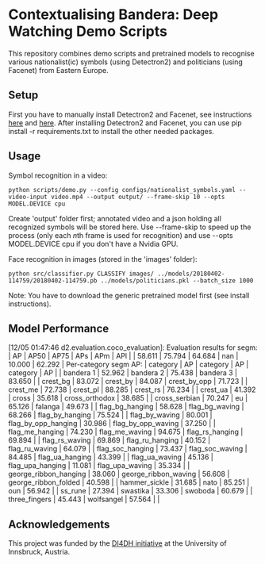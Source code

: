 # Contextualising Bandera: Deep Watching Demo Scripts

This repository combines demo scripts and pretrained models to recognise various nationalist(ic) symbols (using Detectron2) and politicians (using Facenet) from Eastern Europe.

## Setup

First you have to manually install Detectron2 and Facenet, see instructions [here](https://github.com/facebookresearch/detectron2/blob/master/INSTALL.md) and [here](https://github.com/sepastian/facenet/blob/master/HOWTO.md). After installing Detectron2 and Facenet, you can use pip install -r requirements.txt to install the other needed packages.

## Usage

Symbol recognition in a video:

`python scripts/demo.py --config configs/nationalist_symbols.yaml --video-input video.mp4 --output output/ --frame-skip 10 --opts MODEL.DEVICE cpu`

Create 'output' folder first; annotated video and a json holding all recognized symbols will be stored here. Use --frame-skip to speed up the process (only each 
*n*th frame is used for recognition) and use --opts MODEL.DEVICE cpu if you don't have a Nvidia GPU.

Face recognition in images (stored in the 'images' folder):

`python src/classifier.py CLASSIFY images/ ../models/20180402-114759/20180402-114759.pb ../models/politicians.pkl --batch_size 1000`

Note: You have to download the generic pretrained model first (see install instructions).

## Model Performance

[12/05 01:47:46 d2.evaluation.coco_evaluation]: Evaluation results for segm: 
|   AP   |  AP50  |  AP75  |  APs  |  APm   |  APl   |
| 58.611 | 75.794 | 64.684 |  nan  | 10.000 | 62.292 |
Per-category segm AP: 
| category              | AP     | category             | AP     | category             | AP     |
| bandera 1             | 52.962 | bandera 2            | 75.438 | bandera 3            | 83.650 |
| crest_bg              | 83.072 | crest_by             | 84.087 | crest_by_opp         | 71.723 |
| crest_me              | 72.738 | crest_pl             | 88.285 | crest_rs             | 76.234 |
| crest_ua              | 41.392 | cross                | 35.618 | cross_orthodox       | 38.685 |
| cross_serbian         | 70.247 | eu                   | 65.126 | falanga              | 49.673 |
| flag_bg_hanging       | 58.628 | flag_bg_waving       | 68.266 | flag_by_hanging      | 75.524 |
| flag_by_waving        | 80.001 | flag_by_opp_hanging  | 30.986 | flag_by_opp_waving   | 37.250 |
| flag_me_hanging       | 74.230 | flag_me_waving       | 94.675 | flag_rs_hanging      | 69.894 |
| flag_rs_waving        | 69.869 | flag_ru_hanging      | 40.152 | flag_ru_waving       | 64.079 |
| flag_soc_hanging      | 73.437 | flag_soc_waving      | 84.485 | flag_ua_hanging      | 43.399 |
| flag_ua_waving        | 45.136 | flag_upa_hanging     | 11.081 | flag_upa_waving      | 35.334 |
| george_ribbon_hanging | 38.060 | george_ribbon_waving | 56.608 | george_ribbon_folded | 40.598 |
| hammer_sickle         | 31.685 | nato                 | 85.251 | oun                  | 56.942 |
| ss_rune               | 27.394 | swastika             | 33.306 | swoboda              | 60.679 |
| three_fingers         | 45.443 | wolfsangel           | 57.564 |                      |    

## Acknowledgements

This project was funded by the [DI4DH initiative](https://www.uibk.ac.at/digital-humanities/ausschreibung-di4dh.html) at the University of Innsbruck, Austria.
